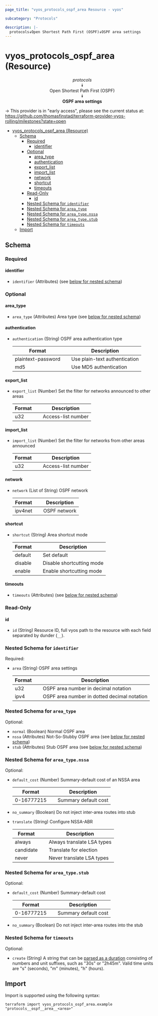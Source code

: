 ```yaml
---
page_title: "vyos_protocols_ospf_area Resource - vyos"

subcategory: "Protocols"

description: |-
  protocols⯯Open Shortest Path First (OSPF)⯯OSPF area settings
---
```


# vyos_protocols_ospf_area (Resource)
<center>

*protocols*  
⯯  
Open Shortest Path First (OSPF)  
⯯  
**OSPF area settings**


</center>

-> This provider is in "early access", please see the current status at: https://github.com/thomasfinstad/terraform-provider-vyos-rolling/milestones?state=open

<!--TOC-->

- [vyos_protocols_ospf_area (Resource)](#vyos_protocols_ospf_area-resource)
  - [Schema](#schema)
    - [Required](#required)
      - [identifier](#identifier)
    - [Optional](#optional)
      - [area_type](#area_type)
      - [authentication](#authentication)
      - [export_list](#export_list)
      - [import_list](#import_list)
      - [network](#network)
      - [shortcut](#shortcut)
      - [timeouts](#timeouts)
    - [Read-Only](#read-only)
      - [id](#id)
    - [Nested Schema for `identifier`](#nested-schema-for-identifier)
    - [Nested Schema for `area_type`](#nested-schema-for-area_type)
    - [Nested Schema for `area_type.nssa`](#nested-schema-for-area_typenssa)
    - [Nested Schema for `area_type.stub`](#nested-schema-for-area_typestub)
    - [Nested Schema for `timeouts`](#nested-schema-for-timeouts)
  - [Import](#import)

<!--TOC-->

<!-- schema generated by tfplugindocs -->
## Schema

### Required

#### identifier
- `identifier` (Attributes) (see [below for nested schema](#nestedatt--identifier))

### Optional

#### area_type
- `area_type` (Attributes) Area type (see [below for nested schema](#nestedatt--area_type))
#### authentication
- `authentication` (String) OSPF area authentication type

    |  Format              &emsp;|  Description                    |
    |----------------------|---------------------------------|
    |  plaintext-password  &emsp;|  Use plain-text authentication  |
    |  md5                 &emsp;|  Use MD5 authentication         |
#### export_list
- `export_list` (Number) Set the filter for networks announced to other areas

    |  Format  &emsp;|  Description         |
    |----------|----------------------|
    |  u32     &emsp;|  Access-list number  |
#### import_list
- `import_list` (Number) Set the filter for networks from other areas announced

    |  Format  &emsp;|  Description         |
    |----------|----------------------|
    |  u32     &emsp;|  Access-list number  |
#### network
- `network` (List of String) OSPF network

    |  Format   &emsp;|  Description   |
    |-----------|----------------|
    |  ipv4net  &emsp;|  OSPF network  |
#### shortcut
- `shortcut` (String) Area shortcut mode

    |  Format   &emsp;|  Description                |
    |-----------|-----------------------------|
    |  default  &emsp;|  Set default                |
    |  disable  &emsp;|  Disable shortcutting mode  |
    |  enable   &emsp;|  Enable shortcutting mode   |
#### timeouts
- `timeouts` (Attributes) (see [below for nested schema](#nestedatt--timeouts))

### Read-Only

#### id
- `id` (String) Resource ID, full vyos path to the resource with each field separated by dunder (`__`).

<a id="nestedatt--identifier"></a>
### Nested Schema for `identifier`

Required:

- `area` (String) OSPF area settings

    |  Format  &emsp;|  Description                                  |
    |----------|-----------------------------------------------|
    |  u32     &emsp;|  OSPF area number in decimal notation         |
    |  ipv4    &emsp;|  OSPF area number in dotted decimal notation  |


<a id="nestedatt--area_type"></a>
### Nested Schema for `area_type`

Optional:

- `normal` (Boolean) Normal OSPF area
- `nssa` (Attributes) Not-So-Stubby OSPF area (see [below for nested schema](#nestedatt--area_type--nssa))
- `stub` (Attributes) Stub OSPF area (see [below for nested schema](#nestedatt--area_type--stub))

<a id="nestedatt--area_type--nssa"></a>
### Nested Schema for `area_type.nssa`

Optional:

- `default_cost` (Number) Summary-default cost of an NSSA area

    |  Format      &emsp;|  Description           |
    |--------------|------------------------|
    |  0-16777215  &emsp;|  Summary default cost  |
- `no_summary` (Boolean) Do not inject inter-area routes into stub
- `translate` (String) Configure NSSA-ABR

    |  Format     &emsp;|  Description                 |
    |-------------|------------------------------|
    |  always     &emsp;|  Always translate LSA types  |
    |  candidate  &emsp;|  Translate for election      |
    |  never      &emsp;|  Never translate LSA types   |


<a id="nestedatt--area_type--stub"></a>
### Nested Schema for `area_type.stub`

Optional:

- `default_cost` (Number) Summary-default cost

    |  Format      &emsp;|  Description           |
    |--------------|------------------------|
    |  0-16777215  &emsp;|  Summary default cost  |
- `no_summary` (Boolean) Do not inject inter-area routes into the stub



<a id="nestedatt--timeouts"></a>
### Nested Schema for `timeouts`

Optional:

- `create` (String) A string that can be [parsed as a duration](https://pkg.go.dev/time#ParseDuration) consisting of numbers and unit suffixes, such as &#34;30s&#34; or &#34;2h45m&#34;. Valid time units are &#34;s&#34; (seconds), &#34;m&#34; (minutes), &#34;h&#34; (hours).

## Import

Import is supported using the following syntax:

```shell
terraform import vyos_protocols_ospf_area.example "protocols__ospf__area__<area>"
```
